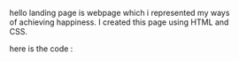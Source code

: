 hello 
landing page is webpage which i represented my ways of achieving happiness.
I created this page using HTML and CSS.

here is the code :

<!DOCTYPE html>
<html lang="en">
<head>
    <title>MY LANDING PAGE</title>
    <meta charset="utf-8">
    <meta name="viewport" content="width=device-width, initial-scale=1">
    <style>
        * {
            box-sizing: border-box;
        }

        body {
            font-family: Arial, Helvetica, sans-serif;
            margin: 0;
            padding: 40p;
            background: url('https://revistavelvet.cl/wp-content/uploads/2023/08/felicidad.webp') no-repeat center center fixed;
            opacity: 0.84;
        }

        /* Style the header */
        header {
            text-align: center;
            background-color: #333;
            color: white;
	    padding: 5px;
            margin-bottom:10px;
            
        }

        /* Create two columns/boxes that float next to each other */

        

        /* Style the list inside the menu */
        nav ul {
            list-style-type: none;
            padding: 0;
        }

        article {
            float: left;
            padding: 20px;
            width: 40%;
            height: auto;
            margin: 20px;
            position: relative;
            

            background-color: rgba(122, 90, 0, 0.3);

            
        }

        /* Add transparent background to text within article */
        article h1, article p {
            background-color: rgba(110, 0, 0, 0.5);
            padding: 10px;
            color: white;
            border-radius: 5px;
        }
	nav {
            float: right;
            width: 40%;
            height: 100vh;
            padding: 20px;
            background-color: transparent;
            background: url('https://c.wallhere.com/photos/c4/be/AI_art_artwork_inkpunk_colorful_long_hair_smile_Color_Burst-2206963.jpg!d');
            background-size: cover;
            opacity: 0.8;
        }

        /* Clear floats after the columns */
        section::after {
            content: "";
            display: table;
            clear: both;
             background-color: rgba(0, 0, 0, 0.5);
        }

        /* Style the footer */
        footer {
            background-color: #333;
            padding: 10px;
            text-align: center;
            color: white;
        }

        /* Responsive layout - makes the two columns/boxes stack on top of each other instead of next to each other, on small screens */
        @media (max-width: 600px) {
            nav, article {
                 background-color: rgba(0, 0, 0, 0.5);
                width: 100%;
            }
        }
    </style>
</head>
<body>
    <header>
        <h2>MY HAPPINESS</h2>
    </header>

    <section>
        <nav>
            <!-- Empty content, as the background is set through CSS -->
        </nav>

        <article>
            <h1>HEALTHY DIET</h1>
            <p>A healthy diet is crucial for maintaining overall health. It includes essential nutrients such as proteins, vitamins, and fiber. Incorporating a balanced diet contributes to physical and mental well-being.</p>
            <img src="health.jpg" alt="Healthy Diet" width="100%" height="auto">
        </article>

        <article>
            <h1>EXPRESSIVE</h1>
            <p>Expressing emotions authentically is key to happiness. Suppressing emotions can hinder genuine happiness. Embracing and expressing feelings allows for a more fulfilling life.</p>
            <img src="https://www.spd.org.sg/wp-content/uploads/2021/03/shutterstock_1478739569-1200x650.jpg" alt="Expressive Emotions" width="100%" height="auto">
        </article>

        <article>
            <h1>WAY TO HAPPINESS</h1>
            <p>The ultimate path to happiness is through self-love. Cultivating self-love fosters inner happiness and a positive outlook on life. Embrace self-care and prioritize your well-being.</p>
            <img src="https://i.pinimg.com/736x/73/63/97/7363978596046fd68015a3a6dbb81609--love-painting-self-love.jpg" alt="Self-Love" width="100%" height="auto">
        </article>

        <article>
            <h1>IKIGAI</h1>
            <p>Ikigai is a Japanese concept that means "a reason for being." It refers to the idea of finding joy, fulfillment, and balance in life by aligning one's passions, values, talents, and activities.</p>
            <img src="https://res.cloudinary.com/teepublic/image/private/s--nCV9tug6--/t_Preview/t_watermark_lock/b_rgb:000000,c_lpad,f_jpg,h_630,q_90,w_1200/v1653392774/production/designs/30718397_0.jpg" alt="Ikigai" width="100%" height="auto">
        </article>
    </section>

    <footer>
        <p>&copy; 2023 My Happiness</p>
    </footer>

</body>
</html>

